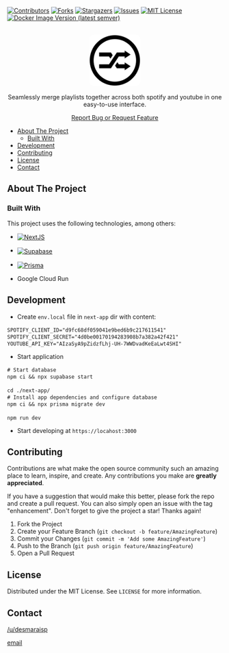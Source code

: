 <!-- PROJECT SHIELDS -->
[![Contributors][contributors-shield]][contributors-url]
[![Forks][forks-shield]][forks-url]
[![Stargazers][stars-shield]][stars-url]
[![Issues][issues-shield]][issues-url]
[![MIT License][license-shield]][license-url]
[![Docker Image Version (latest semver)][docker-shield]][docker-url]


<!-- PROJECT LOGO -->
<br />
<div align="center">
  <a href="https://github.com/desmaraisp/YoutubeMixer">
    <img style="border-radius:10px;" src="next-app/public/favicon.svg" alt="Logo" width="120" height="120">
  </a>

  <p align="center">Seamlessly merge playlists together across both spotify and youtube in one easy-to-use interface.</p>
  <p><a href="https://github.com/desmaraisp/YoutubeMixer/issues">Report Bug or Request Feature</a></p>
</div>

- [About The Project](#about-the-project)
	- [Built With](#built-with)
- [Development](#development)
- [Contributing](#contributing)
- [License](#license)
- [Contact](#contact)

## About The Project
### Built With

This project uses the following technologies, among others:
* <span style="vertical-align: middle;">[![NextJS][nextjs-shield]][nextjs-url]</span>
* <span style="vertical-align: middle;">[![Supabase][supabase-shield]][supabase-url]</span>
* <span style="vertical-align: middle;">[![Prisma][prisma-shield]][prisma-url]</span>

* Google Cloud Run

## Development

- Create `env.local` file in `next-app` dir with content:
```
SPOTIFY_CLIENT_ID="d9fc68df059041e9bed6b9c217611541"
SPOTIFY_CLIENT_SECRET="4d0be00170194283908b7a382a42f421"
YOUTUBE_API_KEY="AIzaSyA9pZidzfLhj-UH-7WWDvadKeEaLwt4SHI"
```

- Start application
```
# Start database
npm ci && npx supabase start

cd ./next-app/
# Install app dependencies and configure database
npm ci && npx prisma migrate dev

npm run dev
```

- Start developing at `https://locahost:3000`


## Contributing

Contributions are what make the open source community such an amazing place to learn, inspire, and create. Any contributions you make are **greatly appreciated**.

If you have a suggestion that would make this better, please fork the repo and create a pull request. You can also simply open an issue with the tag "enhancement".
Don't forget to give the project a star! Thanks again!

1. Fork the Project
2. Create your Feature Branch (`git checkout -b feature/AmazingFeature`)
3. Commit your Changes (`git commit -m 'Add some AmazingFeature'`)
4. Push to the Branch (`git push origin feature/AmazingFeature`)
5. Open a Pull Request





<!-- LICENSE -->
## License

Distributed under the MIT License. See `LICENSE` for more information.





<!-- CONTACT -->
## Contact

[/u/desmaraisp](http://www.reddit.com/message/compose?to=desmaraisp&subject=Hello%20there!)


[email](mailto:philippe.desmarais4@gmail.com)

<!-- MARKDOWN LINKS & IMAGES -->
<!-- https://www.markdownguide.org/basic-syntax/#reference-style-links -->
[contributors-shield]: https://img.shields.io/github/contributors/desmaraisp/YoutubeMixer.svg?style=flat
[contributors-url]: https://github.com/desmaraisp/YoutubeMixer/graphs/contributors
[forks-shield]: https://img.shields.io/github/forks/desmaraisp/YoutubeMixer.svg?style=flat
[forks-url]: https://github.com/desmaraisp/YoutubeMixer/network/members
[stars-shield]: https://img.shields.io/github/stars/desmaraisp/YoutubeMixer.svg?style=flat
[stars-url]: https://github.com/desmaraisp/YoutubeMixer/stargazers
[issues-shield]: https://img.shields.io/github/issues/desmaraisp/YoutubeMixer.svg?style=flat
[issues-url]: https://github.com/desmaraisp/YoutubeMixer/issues
[license-shield]: https://img.shields.io/github/license/desmaraisp/YoutubeMixer.svg?style=flat
[license-url]: https://github.com/desmaraisp/YoutubeMixer/blob/master/LICENSE
[docker-shield]: https://img.shields.io/docker/v/desmaraisp/youtube-randomizer
[docker-url]: https://hub.docker.com/r/desmaraisp/youtube-randomizer

[nextjs-shield]: https://img.shields.io/badge/next.js-000000?style=for-the-badge&logo=nextdotjs&logoColor=white
[nextjs-url]: https://nextjs.org/
[prisma-shield]: https://img.shields.io/badge/Prisma-3982CE?style=for-the-badge&logo=prisma&logoColor=white
[prisma-url]: https://prisma.io/
[supabase-shield]: https://shields.io/badge/supabase-black?logo=supabase&style=for-the-badge
[supabase-url]: https://supabase.com/

